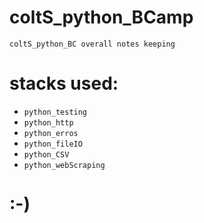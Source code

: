 # coltS_python_BCamp
`coltS_python_BC overall notes keeping`

# stacks used:
* `python_testing`
* `python_http`
* `python_erros`
* `python_fileIO`
* `python_CSV`
* `python_webScraping`

# :-)
